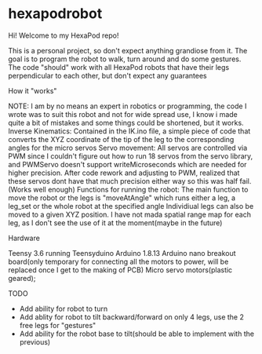 # hexapodrobot

Hi! Welcome to my HexaPod repo!

This is a personal project, so don't expect anything grandiose from it.
The goal is to program the robot to walk, turn around and do some gestures.
The code "should" work with all HexaPod robots that have their legs perpendicular to each other, but don't expect any guarantees


How it "works"

NOTE: I am by no means an expert in robotics or programming, the code I wrote was to suit this robot and not for wide spread use, I know i made quite a bit of mistakes and some things could be shortened, but it works.
Inverse Kinematics: Contained in the IK.ino file, a simple piece of code that converts the XYZ coordinate of the tip of the leg to the corresponding angles for the micro servos
Servo movement: All servos are controlled via PWM since I couldn't figure out how to run 18 servos from the servo library, and PWMServo doesn't support writeMicroseconds which are needed for higher precision. After code rework and adjusting to PWM, realized that these servos dont have that much precision either way so this was half fail. (Works well enough)
Functions for running the robot: The main function to move the robot or the legs is "moveAtAngle" which runs either a leg, a leg_set or the whole robot at the specified angle
Individiual legs can also be moved to a given XYZ position.
I have not mada spatial range map for each leg, as I don't see the use of it at the moment(maybe in the future)


Hardware

Teensy 3.6 running Teensyduino
Arduino 1.8.13
Arduino nano breakout board(only temporary for connecting all the motors to power, will be replaced once I get to the making of PCB)
Micro servo motors(plastic geared);


TODO
- Add ability for robot to turn
- Add ablity for robot to tilt backward/forward on only 4 legs, use the 2 free legs for "gestures"
- Add ability for the robot base to tilt(should be able to implement with the previous)
